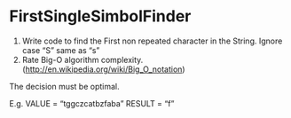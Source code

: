 # FirstSingleSimbolFinder

1. Write code to find the First non repeated character in the String. 
Ignore case “S” same as “s”
2. Rate Big-O algorithm complexity.(http://en.wikipedia.org/wiki/Big_O_notation)

The decision must be optimal.

E.g. 
VALUE =  “tggczcatbzfaba”
RESULT = “f”
